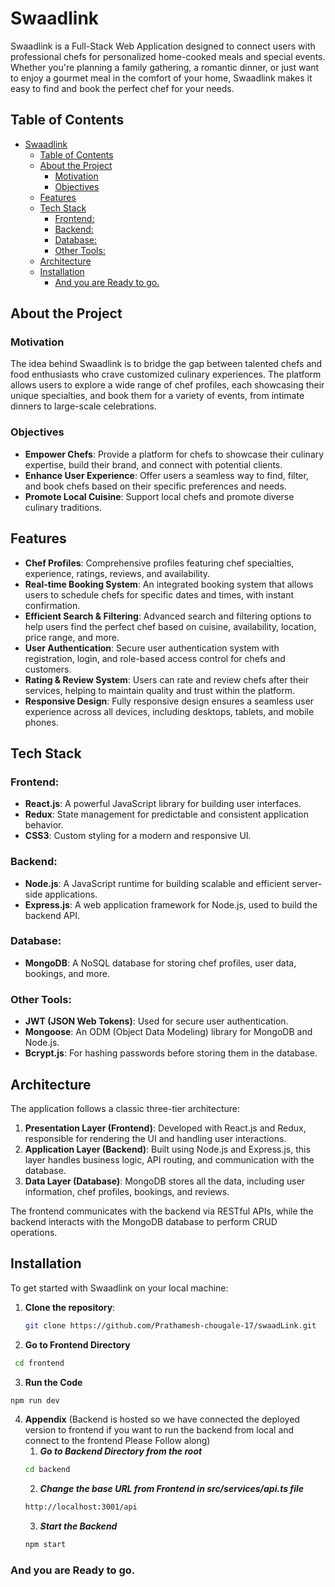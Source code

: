 # Swaadlink

Swaadlink is a Full-Stack Web Application designed to connect users with professional chefs for personalized home-cooked meals and special events. Whether you're planning a family gathering, a romantic dinner, or just want to enjoy a gourmet meal in the comfort of your home, Swaadlink makes it easy to find and book the perfect chef for your needs.

## Table of Contents
- [Swaadlink](#swaadlink)
  - [Table of Contents](#table-of-contents)
  - [About the Project](#about-the-project)
    - [Motivation](#motivation)
    - [Objectives](#objectives)
  - [Features](#features)
  - [Tech Stack](#tech-stack)
    - [Frontend:](#frontend)
    - [Backend:](#backend)
    - [Database:](#database)
    - [Other Tools:](#other-tools)
  - [Architecture](#architecture)
  - [Installation](#installation)
    - [And you are Ready to go.](#and-you-are-ready-to-go)

## About the Project

### Motivation
The idea behind Swaadlink is to bridge the gap between talented chefs and food enthusiasts who crave customized culinary experiences. The platform allows users to explore a wide range of chef profiles, each showcasing their unique specialties, and book them for a variety of events, from intimate dinners to large-scale celebrations.

### Objectives
- **Empower Chefs**: Provide a platform for chefs to showcase their culinary expertise, build their brand, and connect with potential clients.
- **Enhance User Experience**: Offer users a seamless way to find, filter, and book chefs based on their specific preferences and needs.
- **Promote Local Cuisine**: Support local chefs and promote diverse culinary traditions.

## Features

- **Chef Profiles**: Comprehensive profiles featuring chef specialties, experience, ratings, reviews, and availability.
- **Real-time Booking System**: An integrated booking system that allows users to schedule chefs for specific dates and times, with instant confirmation.
- **Efficient Search & Filtering**: Advanced search and filtering options to help users find the perfect chef based on cuisine, availability, location, price range, and more.
- **User Authentication**: Secure user authentication system with registration, login, and role-based access control for chefs and customers.
- **Rating & Review System**: Users can rate and review chefs after their services, helping to maintain quality and trust within the platform.
- **Responsive Design**: Fully responsive design ensures a seamless user experience across all devices, including desktops, tablets, and mobile phones.

## Tech Stack

### Frontend:
- **React.js**: A powerful JavaScript library for building user interfaces.
- **Redux**: State management for predictable and consistent application behavior.
- **CSS3**: Custom styling for a modern and responsive UI.

### Backend:
- **Node.js**: A JavaScript runtime for building scalable and efficient server-side applications.
- **Express.js**: A web application framework for Node.js, used to build the backend API.
  
### Database:
- **MongoDB**: A NoSQL database for storing chef profiles, user data, bookings, and more.

### Other Tools:
- **JWT (JSON Web Tokens)**: Used for secure user authentication.
- **Mongoose**: An ODM (Object Data Modeling) library for MongoDB and Node.js.
- **Bcrypt.js**: For hashing passwords before storing them in the database.

## Architecture

The application follows a classic three-tier architecture:

1. **Presentation Layer (Frontend)**: Developed with React.js and Redux, responsible for rendering the UI and handling user interactions.
2. **Application Layer (Backend)**: Built using Node.js and Express.js, this layer handles business logic, API routing, and communication with the database.
3. **Data Layer (Database)**: MongoDB stores all the data, including user information, chef profiles, bookings, and reviews.

The frontend communicates with the backend via RESTful APIs, while the backend interacts with the MongoDB database to perform CRUD operations.

## Installation

To get started with Swaadlink on your local machine:

1. **Clone the repository**:
   ```bash
   git clone https://github.com/Prathamesh-chougale-17/swaadLink.git
   ```
2. **Go to Frontend Directory**
  ```bash
   cd frontend
  ```
3. **Run the Code**
  ```bash
  npm run dev
  ```
4. **Appendix** (Backend is hosted so we have connected the deployed version to frontend if you want to run the backend from local and connect to the frontend Please Follow along)
   1. ***Go to Backend Directory from the root***
    ```bash
    cd backend
    ```
    2. ***Change the base URL from Frontend in src/services/api.ts file***
    ```bash
    http://localhost:3001/api
    ```
    3. ***Start the Backend***
    ```bash
    npm start
    ```
### And you are Ready to go.
